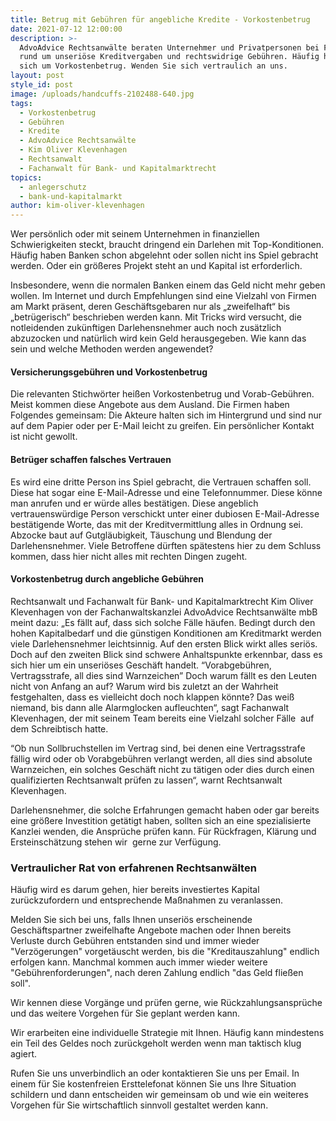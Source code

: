 ```yaml
---
title: Betrug mit Gebühren für angebliche Kredite - Vorkostenbetrug
date: 2021-07-12 12:00:00
description: >-
  AdvoAdvice Rechtsanwälte beraten Unternehmer und Privatpersonen bei Fragen
  rund um unseriöse Kreditvergaben und rechtswidrige Gebühren. Häufig handelt es
  sich um Vorkostenbetrug. Wenden Sie sich vertraulich an uns.
layout: post
style_id: post
image: /uploads/handcuffs-2102488-640.jpg
tags:
  - Vorkostenbetrug
  - Gebühren
  - Kredite
  - AdvoAdvice Rechtsanwälte
  - Kim Oliver Klevenhagen
  - Rechtsanwalt
  - Fachanwalt für Bank- und Kapitalmarktrecht
topics:
  - anlegerschutz
  - bank-und-kapitalmarkt
author: kim-oliver-klevenhagen
---
```

Wer persönlich oder mit seinem Unternehmen in finanziellen Schwierigkeiten steckt, braucht dringend ein Darlehen mit Top-Konditionen. Häufig haben Banken schon abgelehnt oder sollen nicht ins Spiel gebracht werden. Oder ein grö&szlig;eres Projekt steht an und Kapital ist erforderlich.&nbsp;

Insbesondere, wenn die normalen Banken einem das Geld nicht mehr geben wollen. Im Internet und durch Empfehlungen sind eine Vielzahl von Firmen am Markt präsent, deren Geschäftsgebaren nur als „zweifelhaft“ bis „betrügerisch“ beschrieben werden kann. Mit Tricks wird versucht, die notleidenden zukünftigen Darlehensnehmer auch noch zusätzlich abzuzocken und natürlich wird kein Geld herausgegeben. Wie kann das sein und welche Methoden werden angewendet?

#### Versicherungsgebühren und Vorkostenbetrug

Die relevanten Stichwörter hei&szlig;en Vorkostenbetrug und Vorab-Gebühren. Meist kommen diese Angebote aus dem Ausland. Die Firmen haben Folgendes gemeinsam: Die Akteure halten sich im Hintergrund und sind nur auf dem Papier oder per E-Mail leicht zu greifen. Ein persönlicher Kontakt ist nicht gewollt. &nbsp;

#### Betrüger schaffen falsches Vertrauen

Es wird eine dritte Person ins Spiel gebracht, die Vertrauen schaffen soll. Diese hat sogar eine E-Mail-Adresse und eine Telefonnummer. Diese könne man anrufen und er würde alles bestätigen. Diese angeblich vertrauenswürdige Person verschickt unter einer dubiosen E-Mail-Adresse bestätigende Worte, das mit der Kreditvermittlung alles in Ordnung sei. Abzocke baut auf Gutgläubigkeit, Täuschung und Blendung der Darlehensnehmer. Viele Betroffene dürften spätestens hier zu dem Schluss kommen, dass hier nicht alles mit rechten Dingen zugeht.&nbsp;

#### Vorkostenbetrug durch angebliche Gebühren

Rechtsanwalt und Fachanwalt für Bank- und Kapitalmarktrecht Kim Oliver Klevenhagen von der Fachanwaltskanzlei AdvoAdvice Rechtsanwälte mbB meint dazu: „Es fällt auf, dass sich solche Fälle häufen. Bedingt durch den hohen Kapitalbedarf und die günstigen Konditionen am Kreditmarkt werden viele Darlehensnehmer leichtsinnig. Auf den ersten Blick wirkt alles seriös. Doch auf den zweiten Blick sind schwere Anhaltspunkte erkennbar, dass es sich hier um ein unseriöses Geschäft handelt. “Vorabgebühren, Vertragsstrafe, all dies sind Warnzeichen” Doch warum fällt es den Leuten nicht von Anfang an auf? Warum wird bis zuletzt an der Wahrheit festgehalten, dass es vielleicht doch noch klappen könnte? Das wei&szlig; niemand, bis dann alle Alarmglocken aufleuchten“, sagt Fachanwalt Klevenhagen, der mit seinem Team bereits eine Vielzahl solcher Fälle &nbsp;auf dem Schreibtisch hatte.

“Ob nun Sollbruchstellen im Vertrag sind, bei denen eine Vertragsstrafe fällig wird oder ob Vorabgebühren verlangt werden, all dies sind absolute Warnzeichen, ein solches Geschäft nicht zu tätigen oder dies durch einen qualifizierten Rechtsanwalt prüfen zu lassen“, warnt Rechtsanwalt Klevenhagen.

Darlehensnehmer, die solche Erfahrungen gemacht haben oder gar bereits eine grö&szlig;ere Investition getätigt haben, sollten sich an eine spezialisierte Kanzlei wenden, die Ansprüche prüfen kann. Für Rückfragen, Klärung und Ersteinschätzung stehen wir &nbsp;gerne zur Verfügung.

### Vertraulicher Rat von erfahrenen Rechtsanwälten

Häufig wird es darum gehen, hier bereits investiertes Kapital zurückzufordern und entsprechende Ma&szlig;nahmen zu veranlassen.

Melden Sie sich bei uns, falls Ihnen unseriös erscheinende Geschäftspartner zweifelhafte Angebote machen oder Ihnen bereits Verluste durch Gebühren entstanden sind und immer wieder "Verzögerungen" vorgetäuscht werden, bis die "Kreditauszahlung" endlich erfolgen kann. Manchmal kommen auch immer wieder weitere "Gebührenforderungen", nach deren Zahlung endlich "das Geld flie&szlig;en soll".&nbsp;

Wir kennen diese Vorgänge und prüfen gerne, wie Rückzahlungsansprüche und das weitere Vorgehen für Sie geplant werden kann.&nbsp;

Wir erarbeiten eine individuelle Strategie mit Ihnen. Häufig kann mindestens ein Teil des Geldes noch zurückgeholt werden wenn man taktisch klug agiert.

Rufen Sie uns unverbindlich an oder kontaktieren Sie uns per Email. In einem für Sie kostenfreien Ersttelefonat können Sie uns Ihre Situation schildern und dann entscheiden wir gemeinsam ob und wie ein weiteres Vorgehen für Sie wirtschaftlich sinnvoll gestaltet werden kann.
